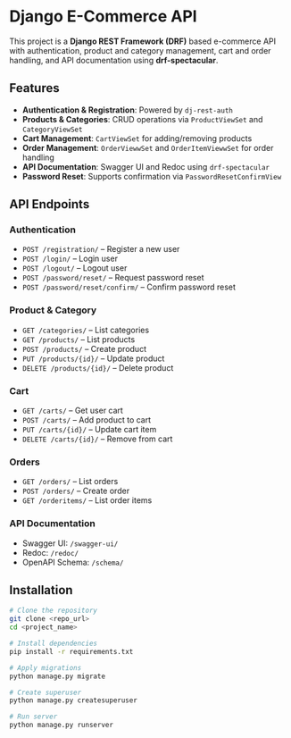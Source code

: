 # Django E-Commerce API

This project is a **Django REST Framework (DRF)** based e-commerce API with authentication, product and category management, cart and order handling, and API documentation using **drf-spectacular**.

## Features

- **Authentication & Registration**: Powered by `dj-rest-auth`  
- **Products & Categories**: CRUD operations via `ProductViewSet` and `CategoryViewSet`  
- **Cart Management**: `CartViewSet` for adding/removing products  
- **Order Management**: `OrderViewwSet` and `OrderItemViewwSet` for order handling  
- **API Documentation**: Swagger UI and Redoc using `drf-spectacular`  
- **Password Reset**: Supports confirmation via `PasswordResetConfirmView`

## API Endpoints

### Authentication
- `POST /registration/` – Register a new user  
- `POST /login/` – Login user  
- `POST /logout/` – Logout user  
- `POST /password/reset/` – Request password reset  
- `POST /password/reset/confirm/` – Confirm password reset

### Product & Category
- `GET /categories/` – List categories  
- `GET /products/` – List products  
- `POST /products/` – Create product  
- `PUT /products/{id}/` – Update product  
- `DELETE /products/{id}/` – Delete product

### Cart
- `GET /carts/` – Get user cart  
- `POST /carts/` – Add product to cart  
- `PUT /carts/{id}/` – Update cart item  
- `DELETE /carts/{id}/` – Remove from cart

### Orders
- `GET /orders/` – List orders  
- `POST /orders/` – Create order  
- `GET /orderitems/` – List order items  

### API Documentation
- Swagger UI: `/swagger-ui/`  
- Redoc: `/redoc/`  
- OpenAPI Schema: `/schema/`

## Installation

```bash
# Clone the repository
git clone <repo_url>
cd <project_name>

# Install dependencies
pip install -r requirements.txt

# Apply migrations
python manage.py migrate

# Create superuser
python manage.py createsuperuser

# Run server
python manage.py runserver
````

